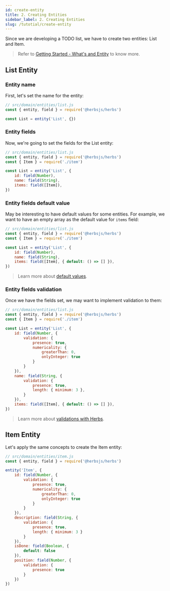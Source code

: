 ```yaml
---
id: create-entity
title: 2. Creating Entities
sidebar_label: 2. Creating Entities
slug: /tutotial/create-entity
---
```


Since we are developing a TODO list, we have to create two entities: List and Item.

> Refer to [Getting Started - What's and Entity](/docs/entity/getting-started#whats-an-entity) to know more.

## List Entity

### Entity name

First, let's set the name for the entity:

```js
// src/domain/entities/list.js
const { entity, field } = require('@herbsjs/herbs')

const List = entity('List', {})
```

### Entity fields

Now, we're going to set the fields for the List entity:

```js
// src/domain/entities/list.js
const { entity, field } = require('@herbsjs/herbs')
const { Item } = require('./item')

const List = entity('List', {
    id: field(Number),
    name: field(String),
    items: field([Item]),
})
```

### Entity fields default value

May be interesting to have default values for some entities. For example, we want to have an empty array as the default value for `items` field:

```js
// src/domain/entities/list.js
const { entity, field } = require('@herbsjs/herbs')
const { Item } = require('./item')

const List = entity('List', {
    id: field(Number),
    name: field(String),
    items: field([Item], { default: () => [] }),
})
```

> Learn more about [default values](/docs/entity/features#default-value).

### Entity fields validation

Once we have the fields set, we may want to implement validation to them:

```js
// src/domain/entities/list.js
const { entity, field } = require('@herbsjs/herbs')
const { Item } = require('./item')

const List = entity('List', {
    id: field(Number, {
        validation: {
            presence: true,
            numericality: {
                greaterThan: 0,
                onlyInteger: true
            }
        }
    }),
    name: field(String, {
        validation: {
            presence: true,
            length: { minimum: 3 },
        }
    }),
    items: field([Item], { default: () => [] }),
})
```

> Learn more about [validations with Herbs](/docs/entity/validation).

## Item Entity

Let's apply the same concepts to create the Item entity:

```js
// src/domain/entities/item.js
const { entity, field } = require('@herbsjs/herbs')

entity('Item', {
    id: field(Number, {
        validation: {
            presence: true,
            numericality: {
                greaterThan: 0,
                onlyInteger: true
            }
        }
    }),
    description: field(String, {
        validation: {
            presence: true,
            length: { minimum: 3 }
        }
    }),
    isDone: field(Boolean, {
        default: false
    }),
    position: field(Number, {
        validation: {
            presence: true
        }
    })
})
```
